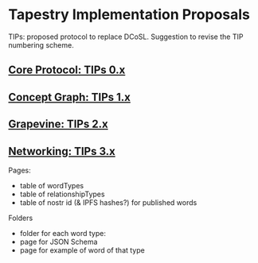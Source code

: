 Tapestry Implementation Proposals
=====

TIPs: proposed protocol to replace DCoSL. Suggestion to revise the TIP numbering scheme.

## [Core Protocol: TIPs 0.x](core-protocol)

## [Concept Graph: TIPs 1.x](concept-graph)

## [Grapevine: TIPs 2.x](grapevine)

## [Networking: TIPs 3.x](networking)

Pages:
- table of wordTypes
- table of relationshipTypes
- table of nostr id (& IPFS hashes?) for published words

Folders
- folder for each word type: 
- page for JSON Schema 
- page for example of word of that type
